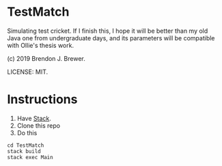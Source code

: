 # TestMatch

Simulating test cricket. If I finish this, I hope it will be better than my old Java one from undergraduate days, and its parameters will be compatible with Ollie's thesis work.

(c) 2019 Brendon J. Brewer.

LICENSE: MIT.

# Instructions

1) Have [Stack](https://docs.haskellstack.org/en/stable/README/).
2) Clone this repo
3) Do this

```
cd TestMatch
stack build
stack exec Main
```

